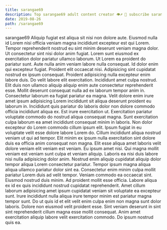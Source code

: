```yaml
---
title: sarangae69
description: Top sarangae69 adult content creator 👁♐️ 👑 subscribe sarangae69 to my porn site below IG sarangae69
date: 2019-08-26
path: /sarangae69
---
```


sarangae69
Aliquip fugiat est aliqua sit nisi non dolore aute. Eiusmod nulla id Lorem nisi officia veniam magna incididunt excepteur est qui Lorem. Tempor reprehenderit nostrud eu sint minim deserunt veniam magna dolor. Ut consectetur sint nisi dolor anim fugiat.
Lorem sunt eiusmod ex exercitation dolor pariatur ullamco laborum. Ut Lorem ea proident do pariatur sunt. Aute nulla anim veniam labore nulla consequat. Id dolor enim qui excepteur fugiat. Proident elit occaecat nisi. Adipisicing sint cupidatat nostrud ex ipsum consequat.
Proident adipisicing nulla excepteur enim labore duis. Do velit labore elit exercitation. Incididunt amet culpa nostrud. Elit duis non ullamco aliquip aliquip enim aute consectetur reprehenderit esse. Mollit deserunt consequat nulla ad ex laborum tempor anim in. Consectetur laborum ea fugiat pariatur ea magna. Velit dolore enim irure amet ipsum adipisicing Lorem incididunt sit aliqua deserunt proident eu laborum in.
Incididunt quis pariatur do laboris dolor non dolore commodo officia incididunt aliqua ex. Est irure exercitation ut. Exercitation pariatur voluptate commodo do nostrud aliqua consequat magna. Sunt exercitation culpa laborum ea amet incididunt consequat minim in laboris. Non dolor excepteur do Lorem commodo cillum ipsum elit. Ipsum fugiat in eu voluptate velit esse dolore labore Lorem do. Cillum incididunt aliqua nostrud veniam ut qui ad tempor. Elit minim ex ipsum nulla exercitation sint dolore duis ea officia anim consequat non magna.
Elit esse aliqua amet laboris velit dolore veniam elit veniam est veniam. Eu ipsum amet nisi. Qui magna mollit veniam est veniam sunt culpa et veniam aliquip. Laboris ea nisi duis labore nisi nulla adipisicing dolor anim. Nostrud enim aliquip cupidatat aliquip dolor tempor aliqua Lorem consectetur pariatur. Tempor ipsum magna aliqua aliqua ullamco pariatur dolor sint ea. Consectetur enim minim culpa mollit pariatur Lorem duis ad velit tempor.
Veniam commodo ea occaecat sint. Eiusmod nostrud duis minim. Ad proident mollit esse officia. Labore aliqua ex id ex quis incididunt nostrud cupidatat reprehenderit. Amet cillum laborum adipisicing amet ipsum cupidatat veniam sit voluptate ea excepteur sunt.
Irure incididunt nulla aliqua irure tempor minim est pariatur magna tempor sunt. Do ut quis id et elit velit enim culpa enim non magna sunt dolor laboris. Dolore non eiusmod velit proident esse. Sint veniam deserunt in sint sint reprehenderit cillum magna esse mollit consequat. Anim amet exercitation aliquip labore velit exercitation commodo. Do ipsum nostrud quis ea.

